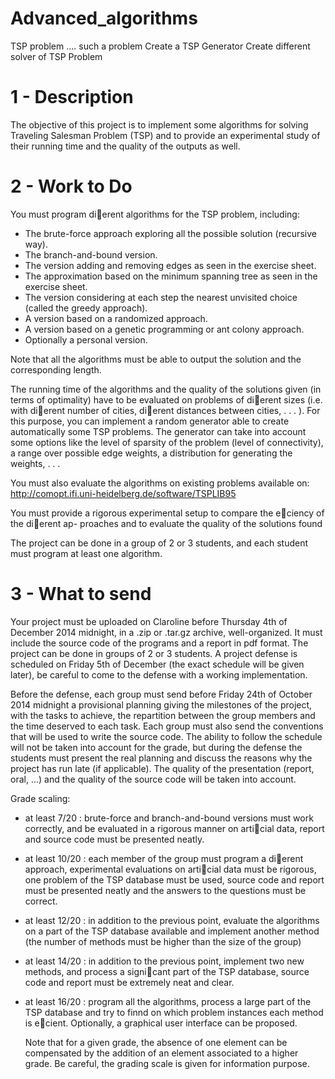 Advanced_algorithms
===================

TSP problem .... such a problem
Create a TSP Generator
Create different solver of TSP Problem

1 - Description
=============
The objective of this project is to implement some algorithms for solving Traveling Salesman Problem
(TSP) and to provide an experimental study of their running time and the quality of the outputs as
well.

2 - Work to Do
===============
You must program dierent algorithms for the TSP problem, including:
- The brute-force approach exploring all the possible solution (recursive way).
- The branch-and-bound version.
- The version adding and removing edges as seen in the exercise sheet.
- The approximation based on the minimum spanning tree as seen in the exercise sheet.
- The version considering at each step the nearest unvisited choice (called the greedy approach).
- A version based on a randomized approach.
- A version based on a genetic programming or ant colony approach.
- Optionally a personal version.

Note that all the algorithms must be able to output the solution and the corresponding length.

The running time of the algorithms and the quality of the solutions given (in terms of optimality)
have to be evaluated on problems of dierent sizes (i.e. with dierent number of cities, dierent
distances between cities, . . . ). For this purpose, you can implement a random generator able to create
automatically some TSP problems. The generator can take into account some options like the level of
sparsity of the problem (level of connectivity), a range over possible edge weights, a distribution for
generating the weights, . . .

You must also evaluate the algorithms on existing problems available on:
http://comopt.ifi.uni-heidelberg.de/software/TSPLIB95

  You must provide a rigorous experimental setup to compare the eciency of the dierent ap-
proaches and to evaluate the quality of the solutions found

  The project can be done in a group of 2 or 3 students, and each student must program at least
one algorithm.

3 - What to send
=================
  Your project must be uploaded on Claroline before Thursday 4th of December 2014
midnight, in a .zip or .tar.gz archive, well-organized. It must include the source code of the
programs and a report in pdf format. The project can be done in groups of 2 or 3 students. A project
defense is scheduled on Friday 5th of December (the exact schedule will be given later), be careful
to come to the defense with a working implementation.

  Before the defense, each group must send before Friday 24th of October 2014 midnight a
provisional planning giving the milestones of the project, with the tasks to achieve, the repartition
between the group members and the time deserved to each task. Each group must also send the
conventions that will be used to write the source code. The ability to follow the schedule will not be
taken into account for the grade, but during the defense the students must present the real planning
and discuss the reasons why the project has run late (if applicable). The quality of the presentation
(report, oral, ...) and the quality of the source code will be taken into account.

Grade scaling:
- at least 7/20 : brute-force and branch-and-bound versions must work correctly, and be evaluated
in a rigorous manner on articial data, report and source code must be presented neatly.
- at least 10/20 : each member of the group must program a dierent approach, experimental
evaluations on articial data must be rigorous, one problem of the TSP database must be used,
source code and report must be presented neatly and the answers to the questions must be
correct.
- at least 12/20 : in addition to the previous point, evaluate the algorithms on a part of the TSP
database available and implement another method (the number of methods must be higher than
the size of the group)
- at least 14/20 : in addition to the previous point, implement two new methods, and process a
signicant part of the TSP database, source code and report must be extremely neat and clear.
- at least 16/20 : program all the algorithms, process a large part of the TSP database and try to
finnd on which problem instances each method is ecient. Optionally, a graphical user interface
can be proposed.

  Note that for a given grade, the absence of one element can be compensated by the addition of an
element associated to a higher grade. Be careful, the grading scale is given for information purpose.
